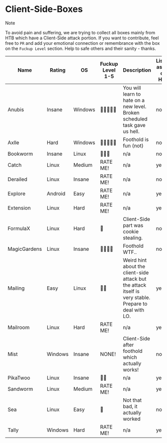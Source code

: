 # Client-Side-Boxes

> [!NOTE]
> To avoid pain and suffering, we are trying to collect all boxes mainly from HTB which have a Client-Side attack portion.
> If you want to contribute, feel free to `PR` and add your emotional connection or remembrance with the box on the `Fuckup Level` section.
> Help to safe others and their sanity - thanks.

| Name | Rating | OS | Fuckup Level 1-5 | Description | Listed as CS on HTB | Verified by a poor soul | URL |
| --- | --- | --- | --- | --- | --- | --- | --- |
| Anubis | Insane | Windows | 🤮🤮🤮🤮🤮 | You will learn to hate on a new level. Broken scheduled task gave us hell. | no | yes | https://www.hackthebox.com/machines/anubis |
| Axlle | Hard | Windows | 🤮🤮🤮🤮🤮 | Foothold is fun (not) | no | yes | https://www.hackthebox.com/machines/axlle |
| Bookworm | Insane | Linux | 🤮🤮🤮 | n/a | no | yes | https://www.hackthebox.com/machines/bookworm |
| Catch | Linux | Medium | RATE ME! | n/a | yes | no | https://www.hackthebox.com/machines/catch |
| Derailed | Linux | Insane | RATE ME! | n/a | no | yes | https://www.hackthebox.com/machines/derailed |
| Explore | Android | Easy | RATE ME! | n/a | yes | no | https://www.hackthebox.com/machines/explore |
| Extension | Linux | Hard | RATE ME! | n/a | yes | no | https://www.hackthebox.com/machines/extension |
| FormulaX | Linux | Hard | 🤮 | Client-Side part was cookie stealing. | no | yes | https://www.hackthebox.com/machines/formulax |
| MagicGardens | Linux | Insane | 🤮🤮🤮🤮 | Foothold WTF.. | no | yes | https://www.hackthebox.com/machines/magicgardens |
| Mailing | Easy | Linux | 🤮🤮 | Weird hint about the client-side attack but the attack itself is very stable. Prepare to deal with LO. | yes | no | https://www.hackthebox.com/machines/mailing |
| Mailroom | Linux | Hard | RATE ME! | n/a | yes | no | https://www.hackthebox.com/machines/mailroom |
| Mist | Windows | Insane | NONE! | Client-Side after foothold which actually works! | no | yes | https://www.hackthebox.com/machines/mist |
| PikaTwoo | Linux | Insane | 🤮🤮 | n/a | yes | no | https://www.hackthebox.com/machines/pikatwoo |
| Sandworm | Linux | Medium | RATE ME! | n/a | yes | no | https://www.hackthebox.com/machines/sandworm |
| Sea | Linux | Easy | 🤮 | Not that bad, it actually worked | no | yes | https://www.hackthebox.com/machines/sea |
| Tally | Windows | Hard | RATE ME! | n/a | yes | no | https://www.hackthebox.com/machines/tally |
